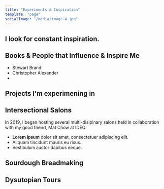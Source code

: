 ```yaml
---
title: "Experiments & Inspiration"
template: "page"
socialImage: "/media/image-4.jpg"
---
```


## I look for constant inspiration.



## Books & People that Influence & Inspire Me

+ Stewart Brand
+ Christopher Alexander
+ 

## Projects I'm experimening in 

## Intersectional Salons
In 2019, I began hosting several multi-disipinary salons held in collaboration with my good friend, Mat Chow at IDEO.

+ **Lorem ipsum** dolor sit amet, consectetuer adipiscing elit.
+ Aliquam tincidunt mauris eu risus.
+ Vestibulum auctor dapibus neque.

## Sourdough Breadmaking


## Dysutopian Tours
